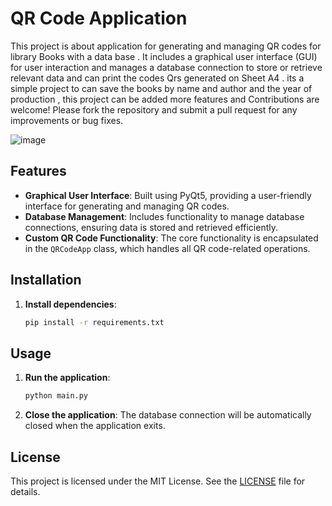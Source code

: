 
# QR Code Application

This project is about application for generating and managing QR codes for library Books with a data base . It includes a graphical user interface (GUI) for user interaction and manages a database connection to store or retrieve relevant data and can print the codes Qrs generated on Sheet A4 . 
its a simple project to can save the books by name and author and the year of production , this project can be added more features and Contributions are welcome! Please fork the repository and submit a pull request for any improvements or bug fixes.

![image](https://github.com/user-attachments/assets/102fc2c5-797a-4989-a8c6-ed552ea4b809)


## Features

- **Graphical User Interface**: Built using PyQt5, providing a user-friendly interface for generating and managing QR codes.
- **Database Management**: Includes functionality to manage database connections, ensuring data is stored and retrieved efficiently.
- **Custom QR Code Functionality**: The core functionality is encapsulated in the `QRCodeApp` class, which handles all QR code-related operations.

## Installation

1. **Install dependencies**:
    ```sh
    pip install -r requirements.txt
    ```

## Usage

1. **Run the application**:
    ```sh
    python main.py
    ```

2. **Close the application**: The database connection will be automatically closed when the application exits.


## License

This project is licensed under the MIT License. See the [LICENSE](LICENSE) file for details.
```
